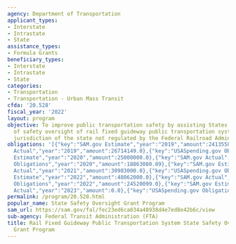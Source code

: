 ```yaml
---
agency: Department of Transportation
applicant_types:
- Interstate
- Intrastate
- State
assistance_types:
- Formula Grants
beneficiary_types:
- Interstate
- Intrastate
- State
categories:
- Transportation
- Transportation - Urban Mass Transit
cfda: '20.528'
fiscal_year: '2022'
layout: program
objective: To improve public transportation safety by assisting States with the financing
  of safety oversight of rail fixed guideway public transportation systems in the
  jurisdiction of the state not regulated by the Federal Railroad Administration.
obligations: '[{"key":"SAM.gov Estimate","year":"2019","amount":24135588.0},{"key":"SAM.gov
  Actual","year":"2019","amount":26714149.0},{"key":"USASpending.gov Obligations","year":"2019","amount":26714148.0},{"key":"SAM.gov
  Estimate","year":"2020","amount":25000000.0},{"key":"SAM.gov Actual","year":"2020","amount":21416212.0},{"key":"USASpending.gov
  Obligations","year":"2020","amount":18863080.89},{"key":"SAM.gov Estimate","year":"2021","amount":25000000.0},{"key":"SAM.gov
  Actual","year":"2021","amount":30983000.0},{"key":"USASpending.gov Obligations","year":"2021","amount":30449713.0},{"key":"SAM.gov
  Estimate","year":"2022","amount":48062000.0},{"key":"SAM.gov Actual","year":"2022","amount":25335000.0},{"key":"USASpending.gov
  Obligations","year":"2022","amount":24520099.0},{"key":"SAM.gov Estimate","year":"2023","amount":26316000.0},{"key":"SAM.gov
  Actual","year":"2023","amount":0.0},{"key":"USASpending.gov Obligations","year":"2023","amount":22539357.51}]'
permalink: /program/20.528.html
popular_name: State Safety Oversight Grant Program
sam_url: https://sam.gov/fal/fec23ed6ca034a48938d4e7ed8e42b6c/view
sub-agency: Federal Transit Administration (FTA)
title: Rail Fixed Guideway Public Transportation System State Safety Oversight Formula
  Grant Program
---
```

